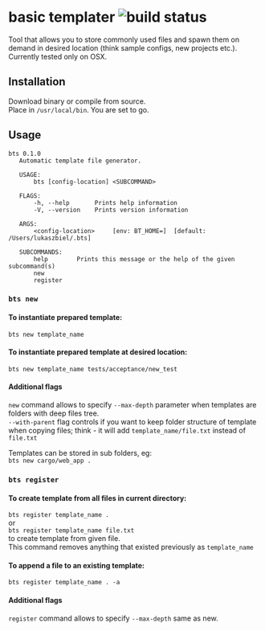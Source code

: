 # basic templater ![build status](https://travis-ci.com/luke-biel/bts.svg?branch=master)

Tool that allows you to store commonly used files and spawn them on demand in desired location (think sample configs, new projects etc.).
Currently tested only on OSX.

## Installation

Download binary or compile from source.  
Place in `/usr/local/bin`.
You are set to go.

## Usage

```
bts 0.1.0
   Automatic template file generator.
   
   USAGE:
       bts [config-location] <SUBCOMMAND>
   
   FLAGS:
       -h, --help       Prints help information
       -V, --version    Prints version information
   
   ARGS:
       <config-location>     [env: BT_HOME=]  [default: /Users/lukaszbiel/.bts]
   
   SUBCOMMANDS:
       help        Prints this message or the help of the given subcommand(s)
       new
       register
```
### `bts new`
#### To instantiate prepared template:
`bts new template_name`

#### To instantiate prepared template at desired location:
`bts new template_name tests/acceptance/new_test`

#### Additional flags
`new` command allows to specify `--max-depth` parameter when templates are folders with deep files tree.  
`--with-parent` flag controls if you want to keep folder structure of template when copying files; think - it will add `template_name/file.txt` instead of `file.txt`

Templates can be stored in sub folders, eg:  
`bts new cargo/web_app .`

### `bts register`
#### To create template from all files in current directory:  
`bts register template_name .`  
or  
`bts register template_name file.txt`  
to create template from given file.  
This command removes anything that existed previously as `template_name`

#### To append a file to an existing template:  
`bts register template_name . -a`

#### Additional flags
`register` command allows to specify `--max-depth` same as new.
